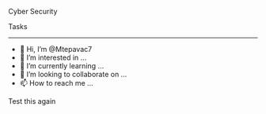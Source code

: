 Cyber Security 

Tasks
____________________


- 👋 Hi, I’m @Mtepavac7
- 👀 I’m interested in ...
- 🌱 I’m currently learning ...
- 💞️ I’m looking to collaborate on ...
- 📫 How to reach me ...

Test this again

<!---
Mtepavac7/Mtepavac7 is a ✨ special ✨ repository because its `README.md` (this file) appears on your GitHub profile.
You can click the Preview link to take a look at your changes.
--->
